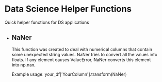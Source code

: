 # Data Science Helper Functions
Quick helper functions for DS applications

* ## NaNer
  This function was created to deal with numerical columns that contain some unexpected string values. 
  NaNer tries to convert all the values into floats. If any element causes ValueError, NaNer converts this element into np.nan.
  
  Example usage:
    your_df['YourColumn'].transform(NaNer)
